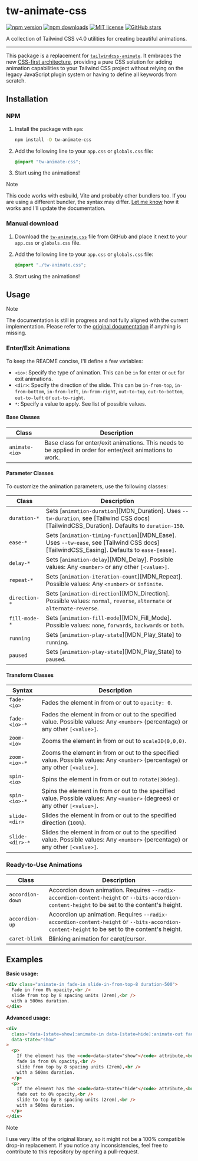 # tw-animate-css

[![npm version](https://img.shields.io/npm/v/tw-animate-css?color=red&logo=npm)](https://www.npmjs.com/package/tw-animate-css)
[![npm downloads](https://img.shields.io/npm/dt/tw-animate-css?color=red&logo=npm)](https://www.npmjs.com/package/tw-animate-css)
[![MIT license](https://img.shields.io/github/license/Wombosvideo/tw-animate-css)]()
[![GitHub stars](https://img.shields.io/github/stars/Wombosvideo/tw-animate-css?color=blue)](https://github.com/Wombosvideo/tw-animate-css)

A collection of Tailwind CSS v4.0 utilities for creating beautiful animations.

---

This package is a replacement for [`tailwindcss-animate`][Original_Plugin_GitHub]. It embraces the new [CSS-first architecture][TailwindCSS_Custom_Utilities], providing a pure CSS solution for adding animation capabilities to your Tailwind CSS project without relying on the legacy JavaScript plugin system or having to define all keywords from scratch.

## Installation

### NPM

1. Install the package with `npm`:

   ```bash
   npm install -D tw-animate-css
   ```

2. Add the following line to your `app.css` or `globals.css` file:

   ```css
   @import "tw-animate-css";
   ```

3. Start using the animations!

> [!NOTE]
> This code works with esbuild, Vite and probably other bundlers too. If you are
> using a different bundler, the syntax may differ.
> [Let me know][Create_Issue] how it works and I'll update the documentation.

### Manual download

1. Download the [`tw-animate.css`][CSS_File]
   file from GitHub and place it next to your `app.css` or `globals.css` file.
2. Add the following line to your `app.css` or `globals.css` file:

   ```css
   @import "./tw-animate.css";
   ```

3. Start using the animations!

## Usage

> [!NOTE]
> The documentation is still in progress and not fully aligned with the current implementation. Please refer to the [original documentation][Original_Plugin_Docs] if anything is missing.

### Enter/Exit Animations

To keep the README concise, I'll define a few variables:

- `<io>`: Specify the type of animation. This can be `in` for enter or `out` for exit animations.
- `<dir>`: Specify the direction of the slide. This can be `in-from-top`, `in-from-bottom`, `in-from-left`, `in-from-right`, `out-to-top`, `out-to-bottom`, `out-to-left` or `out-to-right`.
- `*`: Specify a value to apply. See list of possible values.

#### Base Classes

| Class          | Description                                                                                                |
| -------------- | ---------------------------------------------------------------------------------------------------------- |
| `animate-<io>` | Base class for enter/exit animations. This needs to be applied in order for enter/exit animations to work. |

#### Parameter Classes

To customize the animation parameters, use the following classes:

| Class         | Description                                                                                                                                 |
| ------------- | ------------------------------------------------------------------------------------------------------------------------------------------- |
| `duration-*`  | Sets [`animation-duration`][MDN_Duration]. Uses `--tw-duration`, see [Tailwind CSS docs][TailwindCSS_Duration]. Defaults to `duration-150`. |
| `ease-*`      | Sets [`animation-timing-function`][MDN_Ease]. Uses `--tw-ease`, see [Tailwind CSS docs][TailwindCSS_Easing]. Defaults to `ease-[ease]`.     |
| `delay-*`     | Sets [`animation-delay`][MDN_Delay]. Possible values: Any `<number>` or any other `[<value>]`.                                              |
| `repeat-*`    | Sets [`animation-iteration-count`][MDN_Repeat]. Possible values: Any `<number>` or `infinite`.                                              |
| `direction-*` | Sets [`animation-direction`][MDN_Direction]. Possible values: `normal`, `reverse`, `alternate` or `alternate-reverse`.                      |
| `fill-mode-*` | Sets [`animation-fill-mode`][MDN_Fill_Mode]. Possible values: `none`, `forwards`, `backwards` or `both`.                                    |
| `running`     | Sets [`animation-play-state`][MDN_Play_State] to `running`.                                                                                 |
| `paused`      | Sets [`animation-play-state`][MDN_Play_State] to `paused`.                                                                                  |

#### Transform Classes

| Syntax          | Description                                                                                                                      |
| --------------- | -------------------------------------------------------------------------------------------------------------------------------- |
| `fade-<io>`     | Fades the element in from or out to `opacity: 0`.                                                                                |
| `fade-<io>-*`   | Fades the element in from or out to the specified value. Possible values: Any `<number>` (percentage) or any other `[<value>]`.  |
| `zoom-<io>`     | Zooms the element in from or out to `scale3D(0,0,0)`.                                                                            |
| `zoom-<io>-*`   | Zooms the element in from or out to the specified value. Possible values: Any `<number>` (percentage) or any other `[<value>]`.  |
| `spin-<io>`     | Spins the element in from or out to `rotate(30deg)`.                                                                             |
| `spin-<io>-*`   | Spins the element in from or out to the specified value. Possible values: Any `<number>` (degrees) or any other `[<value>]`.     |
| `slide-<dir>`   | Slides the element in from or out to the specified direction (`100%`).                                                           |
| `slide-<dir>-*` | Slides the element in from or out to the specified value. Possible values: Any `<number>` (percentage) or any other `[<value>]`. |

### Ready-to-Use Animations

| Class            | Description                                                                                                                                   |
| ---------------- | --------------------------------------------------------------------------------------------------------------------------------------------- |
| `accordion-down` | Accordion down animation. Requires `--radix-accordion-content-height` or `--bits-accordion-content-height` to be set to the content's height. |
| `accordion-up`   | Accordion up animation. Requires `--radix-accordion-content-height` or `--bits-accordion-content-height` to be set to the content's height.   |
| `caret-blink`    | Blinking animation for caret/cursor.                                                                                                          |

## Examples

**Basic usage:**

```html
<div class="animate-in fade-in slide-in-from-top-8 duration-500">
  Fade in from 0% opacity,<br />
  slide from top by 8 spacing units (2rem),<br />
  with a 500ms duration.
</div>
```

**Advanced usage:**

```html
<div
  class="data-[state=show]:animate-in data-[state=hide]:animate-out fade-in slide-in-from-top-8 fade-out slide-out-to-top-8 duration-500"
  data-state="show"
>
  <p>
    If the element has the <code>data-state="show"</code> attribute,<br />
    fade in from 0% opacity,<br />
    slide from top by 8 spacing units (2rem),<br />
    with a 500ms duration.
  </p>
  <p>
    If the element has the <code>data-state="hide"</code> attribute,<br />
    fade out to 0% opacity,<br />
    slide to top by 8 spacing units (2rem),<br />
    with a 500ms duration.
  </p>
</div>
```

> [!NOTE]
> I use very litte of the original library, so it might not be a 100% compatible
> drop-in replacement. If you notice any inconsistencies, feel free to contribute
> to this repository by opening a pull-request.

<!-- Links -->

[Original_Plugin_GitHub]: https://github.com/jamiebuilds/tailwindcss-animate
[Original_Plugin_Docs]: https://github.com/jamiebuilds/tailwindcss-animate/blob/main/README.md
[TailwindCSS_Custom_Utilities]: https://tailwindcss.com/docs/adding-custom-styles#adding-custom-utilities
[Create_Issue]: https://github.com/Wombosvideo/tw-animate-css/issues/new
[CSS_File]: https://raw.githubusercontent.com/Wombosvideo/tw-animate-css/refs/heads/main/src/tw-animate.css
